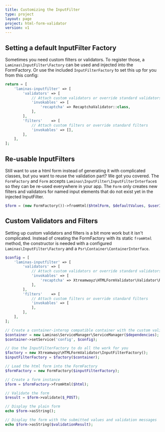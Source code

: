 ```yaml
---
title: Customizing the InputFilter
type: project
layout: page
project: html-form-validator
version: v1
---
```


## Setting a default InputFilter Factory

Sometimes you need custom filters or validators. To register those, a `Laminas\InputFilter\Factory` can be used and
injected into the FormFactory. Or use the included `InputFilterFactory` to set this up for you from this config:

```php
return = [
    'laminas-inputfilter' => [
        'validators' => [
            // Attach custom validators or override standard validators
            'invokables' => [
                'recaptcha' => RecaptchaValidator::class,
            ],
        ],
        'filters'    => [
            // Attach custom filters or override standard filters
            'invokables' => [],
        ],
    ],
];
```

## Re-usable InputFilters

Still want to use a html form instead of generating it with complicated classes, but you want to reuse the validation
part? We got you covered. The `FormFactory` and `Form` accepts `Laminas\InputFilter\InputFilterInterface`s so they can be
re-used everywhere in your app. The `Form` only creates new filters and validators for named input elements that do not
exist yet in the injected InputFilter.

```php
$form = (new FormFactory())->fromHtml($htmlForm, $defaultValues, $userInputFilter);
```

## Custom Validators and Filters

Setting up custom validators and filters is a bit more work but it isn't complicated. Instead of creating the
FormFactory with its static `fromHtml` method, the constructor is needed with a configured `Laminas\InputFilter\Factory`
and a `Psr\Container\ContainerInterface`.

```php
$config = [
    'laminas-inputfilter' => [
        'validators' => [
            // Attach custom validators or override standard validators
            'invokables' => [
                'recaptcha' => Xtreamwayz\HTMLFormValidator\Validator\RecaptchaValidator::class,
            ],
        ],
        'filters'    => [
            // Attach custom filters or override standard filters
            'invokables' => [
            ],
        ],
    ],
];

// Create a container-interop compatible container with the custom validator configuration
$container = new Laminas\ServiceManager\ServiceManager($dependencies);
$container->setService('config', $config);

// Use the InputFilterFactory to do all the work for you
$factory = new Xtreamwayz\HTMLFormValidator\InputFilterFactory();
$inputFilterFactory = $factory($container);

// Load the html form into the FormFactory
$formFactory = new FormFactory($inputFilterFactory);

// Create a form instance
$form = $formFactory->fromHtml($html);

// Validate the form
$result = $form->validate($_POST);

// Display the plain form
echo $form->asString();

// Display the form with the submitted values and validation messages
echo $form->asString($validationResult);
```
